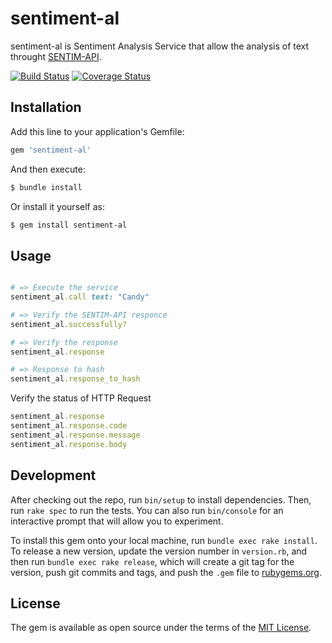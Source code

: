 # sentiment-al

sentiment-al is Sentiment Analysis Service that allow the analysis of text throught [SENTIM-API](https://sentim-api.herokuapp.com/).

[![Build Status](https://travis-ci.com/armando1339/sentiment-al.svg?branch=master)](https://travis-ci.com/armando1339/sentiment-al) [![Coverage Status](https://coveralls.io/repos/github/armando1339/sentiment-al/badge.svg?branch=master)](https://coveralls.io/github/armando1339/sentiment-al?branch=master)

## Installation

Add this line to your application's Gemfile:

```ruby
gem 'sentiment-al'
```

And then execute:

```bash
$ bundle install
```  

Or install it yourself as:

```bash
$ gem install sentiment-al
```

## Usage

```ruby

# => Execute the service
sentiment_al.call text: "Candy"

# => Verify the SENTIM-API responce
sentiment_al.successfully?

# => Verify the response
sentiment_al.response

# => Response to hash
sentiment_al.response_to_hash

```

Verify the status of HTTP Request

```ruby
sentiment_al.response
sentiment_al.response.code
sentiment_al.response.message
sentiment_al.response.body
```

## Development

After checking out the repo, run `bin/setup` to install dependencies. Then, run `rake spec` to run the tests. You can also run `bin/console` for an interactive prompt that will allow you to experiment.

To install this gem onto your local machine, run `bundle exec rake install`. To release a new version, update the version number in `version.rb`, and then run `bundle exec rake release`, which will create a git tag for the version, push git commits and tags, and push the `.gem` file to [rubygems.org](https://rubygems.org).


## License

The gem is available as open source under the terms of the [MIT License](https://opensource.org/licenses/MIT).
